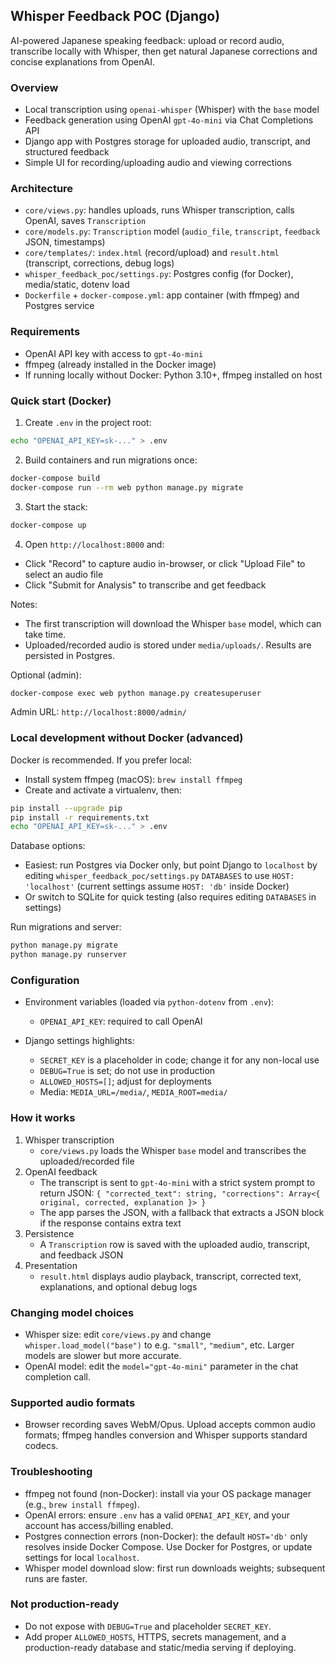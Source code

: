 ## Whisper Feedback POC (Django)

AI-powered Japanese speaking feedback: upload or record audio, transcribe locally with Whisper, then get natural Japanese corrections and concise explanations from OpenAI.

### Overview
- Local transcription using `openai-whisper` (Whisper) with the `base` model
- Feedback generation using OpenAI `gpt-4o-mini` via Chat Completions API
- Django app with Postgres storage for uploaded audio, transcript, and structured feedback
- Simple UI for recording/uploading audio and viewing corrections

### Architecture
- `core/views.py`: handles uploads, runs Whisper transcription, calls OpenAI, saves `Transcription`
- `core/models.py`: `Transcription` model (`audio_file`, `transcript`, `feedback` JSON, timestamps)
- `core/templates/`: `index.html` (record/upload) and `result.html` (transcript, corrections, debug logs)
- `whisper_feedback_poc/settings.py`: Postgres config (for Docker), media/static, dotenv load
- `Dockerfile` + `docker-compose.yml`: app container (with ffmpeg) and Postgres service

### Requirements
- OpenAI API key with access to `gpt-4o-mini`
- ffmpeg (already installed in the Docker image)
- If running locally without Docker: Python 3.10+, ffmpeg installed on host

### Quick start (Docker)
1) Create `.env` in the project root:
```bash
echo "OPENAI_API_KEY=sk-..." > .env
```

2) Build containers and run migrations once:
```bash
docker-compose build
docker-compose run --rm web python manage.py migrate
```

3) Start the stack:
```bash
docker-compose up
```

4) Open `http://localhost:8000` and:
- Click "Record" to capture audio in-browser, or click "Upload File" to select an audio file
- Click "Submit for Analysis" to transcribe and get feedback

Notes:
- The first transcription will download the Whisper `base` model, which can take time.
- Uploaded/recorded audio is stored under `media/uploads/`. Results are persisted in Postgres.

Optional (admin):
```bash
docker-compose exec web python manage.py createsuperuser
```
Admin URL: `http://localhost:8000/admin/`

### Local development without Docker (advanced)
Docker is recommended. If you prefer local:
- Install system ffmpeg (macOS): `brew install ffmpeg`
- Create and activate a virtualenv, then:
```bash
pip install --upgrade pip
pip install -r requirements.txt
echo "OPENAI_API_KEY=sk-..." > .env
```

Database options:
- Easiest: run Postgres via Docker only, but point Django to `localhost` by editing `whisper_feedback_poc/settings.py` `DATABASES` to use `HOST: 'localhost'` (current settings assume `HOST: 'db'` inside Docker)
- Or switch to SQLite for quick testing (also requires editing `DATABASES` in settings)

Run migrations and server:
```bash
python manage.py migrate
python manage.py runserver
```

### Configuration
- Environment variables (loaded via `python-dotenv` from `.env`):
  - `OPENAI_API_KEY`: required to call OpenAI

- Django settings highlights:
  - `SECRET_KEY` is a placeholder in code; change it for any non-local use
  - `DEBUG=True` is set; do not use in production
  - `ALLOWED_HOSTS=[]`; adjust for deployments
  - Media: `MEDIA_URL=/media/`, `MEDIA_ROOT=media/`

### How it works
1) Whisper transcription
   - `core/views.py` loads the Whisper `base` model and transcribes the uploaded/recorded file
2) OpenAI feedback
   - The transcript is sent to `gpt-4o-mini` with a strict system prompt to return JSON:
     `{ "corrected_text": string, "corrections": Array<{ original, corrected, explanation }> }`
   - The app parses the JSON, with a fallback that extracts a JSON block if the response contains extra text
3) Persistence
   - A `Transcription` row is saved with the uploaded audio, transcript, and feedback JSON
4) Presentation
   - `result.html` displays audio playback, transcript, corrected text, explanations, and optional debug logs

### Changing model choices
- Whisper size: edit `core/views.py` and change `whisper.load_model("base")` to e.g. `"small"`, `"medium"`, etc. Larger models are slower but more accurate.
- OpenAI model: edit the `model="gpt-4o-mini"` parameter in the chat completion call.

### Supported audio formats
- Browser recording saves WebM/Opus. Upload accepts common audio formats; ffmpeg handles conversion and Whisper supports standard codecs.

### Troubleshooting
- ffmpeg not found (non-Docker): install via your OS package manager (e.g., `brew install ffmpeg`).
- OpenAI errors: ensure `.env` has a valid `OPENAI_API_KEY`, and your account has access/billing enabled.
- Postgres connection errors (non-Docker): the default `HOST='db'` only resolves inside Docker Compose. Use Docker for Postgres, or update settings for local `localhost`.
- Whisper model download slow: first run downloads weights; subsequent runs are faster.

### Not production-ready
- Do not expose with `DEBUG=True` and placeholder `SECRET_KEY`.
- Add proper `ALLOWED_HOSTS`, HTTPS, secrets management, and a production-ready database and static/media serving if deploying.


